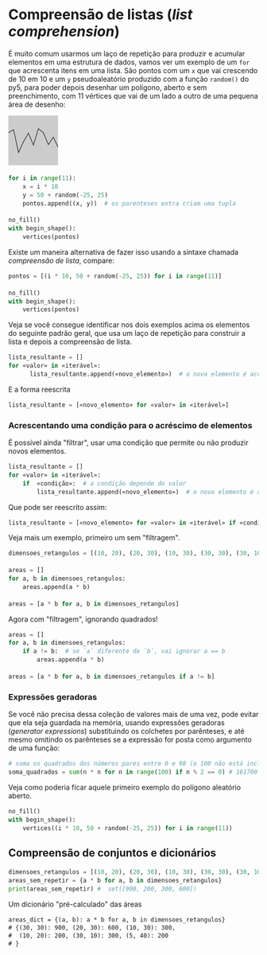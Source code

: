 # Compreensão de listas (*list comprehension*)

<!-- thumb para o sumário
![](assets/thumb-list-comp.png)
-->

É muito comum usarmos um laço de repetição para produzir e acumular elementos em uma estrutura de dados, vamos ver um exemplo de um `for` que acrescenta itens em uma lista. São pontos com um `x` que vai crescendo de 10 em 10 e um `y` pseudoaleatório produzido com a função `random()` do py5, para poder depois desenhar um polígono, aberto e sem preenchimento, com 11 vértices que vai de um lado a outro de uma pequena área de desenho:

![](assets/random_poly.png)

```python
for i in range(11):
    x = i * 10
    y = 50 + random(-25, 25)
    pontos.append((x, y))  # os parenteses extra criam uma tupla
    
no_fill()
with begin_shape():
    vertices(pontos)
```

Existe um maneira alternativa de fazer isso usando a sintaxe chamada *compreensão de lista*, compare:

```python
pontos = [(i * 10, 50 + random(-25, 25)) for i in range(11)]

no_fill()
with begin_shape():
    vertices(pontos)
```

Veja se você consegue identificar nos dois exemplos acima os elementos do seguinte padrão geral, que usa um laço de repetição para construir a lista e depois a compreensão de lista. 

```python
lista_resultante = []
for «valor» in «iterável»:
      lista_resultante.append(«novo_elemento»)  # o novo elemento é acrescentado
```

E a forma reescrita

```python
lista_resultante = [«novo_elemento» for «valor» in «iterável»]
```

### Acrescentando uma condição para o acréscimo de elementos

É possível ainda "filtrar", usar uma condição que permite ou não produzir novos elementos.

```python
lista_resultante = []
for «valor» in «iterável»:
    if  «condição»:  # a condição depende do valor
        lista_resultante.append(«novo_elemento»)  # o novo elemento é acrescentado
```
Que pode ser reescrito assim:

```python
lista_resultante = [«novo_elemento» for «valor» in «iterável» if «condição»]
```

Veja mais um exemplo, primeiro um sem "filtragem".

```python
dimensoes_retangulos = [(10, 20), (20, 30), (10, 30), (30, 30), (30, 10)]

areas = []
for a, b in dimensoes_retangulos:
    areas.append(a * b)

areas = [a * b for a, b in dimensoes_retangulos]
```

Agora com "filtragem", ignorando quadrados!

```python
areas = []
for a, b in dimensoes_retangulos:
    if a != b:  # se `a` diferente de `b`, vai ignorar a == b
        areas.append(a * b)

areas = [a * b for a, b in dimensoes_retangulos if a != b]
```
### Expressões geradoras

Se você não precisa dessa coleção de valores mais de uma vez, pode evitar que ela seja guardada na memória, usando expressões geradoras (*generator expressions*) substituindo os colchetes por parênteses, e até mesmo omitindo os parênteses se a expressão for posta como argumento de uma função:

```python
# soma os quadrados dos números pares entre 0 e 98 (o 100 não está incluso).
soma_quadrados = sum(n * n for n in range(100) if n % 2 == 0) # 161700
```
Veja como poderia ficar aquele primeiro exemplo do polígono aleatório aberto.

```python
no_fill()
with begin_shape():
    vertices((i * 10, 50 + random(-25, 25)) for i in range(11))
```

## Compreensão de conjuntos e dicionários

```python
dimensoes_retangulos = [(10, 20), (20, 30), (10, 30), (30, 30), (30, 10), (5, 40)]
areas_sem_repetir = {a * b for a, b in dimensoes_retangulos}
print(areas_sem_repetir) #  set([900, 200, 300, 600])
```

Um dicionário "pré-calculado" das áreas

```
areas_dict = {(a, b): a * b for a, b in dimensoes_retangulos}
# {(30, 30): 900, (20, 30): 600, (10, 30): 300,
#  (10, 20): 200, (30, 10): 300, (5, 40): 200
# }
```

